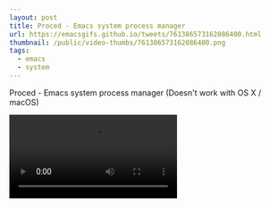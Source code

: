 ```yaml
---
layout: post
title: Proced - Emacs system process manager
url: https://emacsgifs.github.io/tweets/761386573162086400.html
thumbnail: /public/video-thumbs/761386573162086400.png
tags:
  - emacs
  - system
---
```


Proced - Emacs system process manager (Doesn't work with OS X / macOS)

<video controls autoplay>
  <source src="/public/videos/761386573162086400.mp4" type="video/mp4">
    Sorry your browser does not support the video tag, maybe time to upgrade?
</video>
